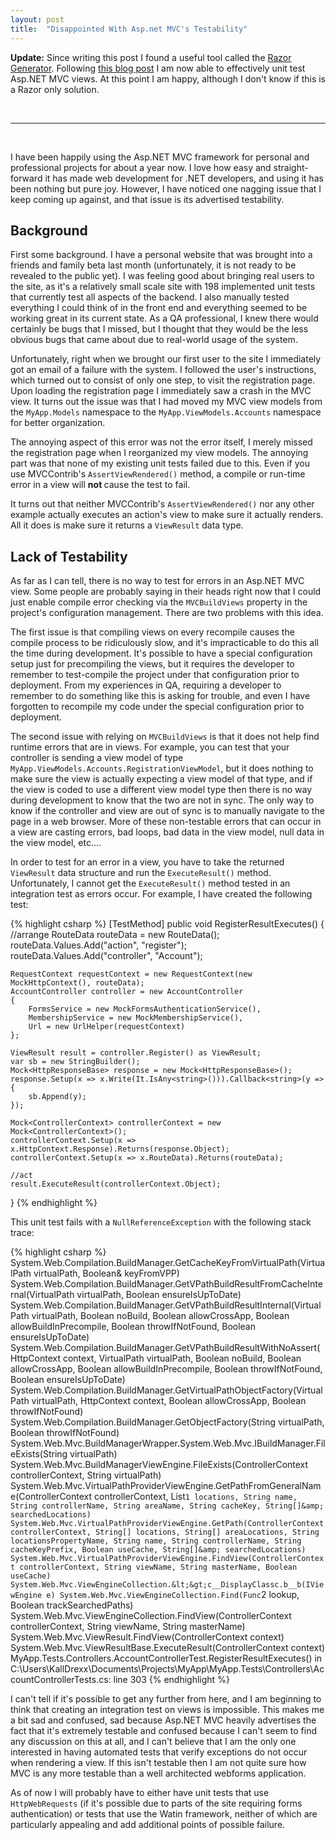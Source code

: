 ```yaml
---
layout: post
title:  "Disappointed With Asp.net MVC's Testability"
---
```


<strong>Update:</strong> Since writing this post I found a useful tool called the <a href="http://razorgenerator.codeplex.com/">Razor Generator</a>.  Following <a href="http://blog.davidebbo.com/2011/06/unit-test-your-mvc-views-using-razor.html">this blog post</a> I am now able to effectively unit test Asp.NET MVC views.  At this point I am happy, although I don't know if this is a Razor only solution.

<br />
<hr>
<br/>

I have been happily using the Asp.NET MVC framework for personal and professional projects for about a year now.  I love how easy and straight-forward it has made web development for .NET developers, and using it has been nothing but pure joy.  However, I have noticed one nagging issue that I keep coming up against, and that issue is its advertised testability.

<h2>Background</h2>
First some background.  I have a personal website that was brought into a friends and family beta last month (unfortunately, it is not ready to be revealed to the public yet).  I was feeling good about bringing real users to the site, as it's a relatively small scale site with 198 implemented unit tests that currently test all aspects of the backend.  I also manually tested everything I could think of in the front end and everything seemed to be working great in its current state.  As a QA professional, I knew there would certainly be bugs that I missed, but I thought that they would be the less obvious bugs that came about due to real-world usage of the system.

Unfortunately, right when we brought our first user to the site I immediately got an email of a failure with the system.  I followed the user's instructions, which turned out to consist of only one step, to visit the registration page.  Upon loading the registration page I immediately saw a crash in the MVC view.  It turns out the issue was that I had moved my MVC view models from the `MyApp.Models` namespace to the `MyApp.ViewModels.Accounts` namespace for better organization.

The annoying aspect of this error was not the error itself, I merely missed the registration page when I reorganized my view models.  The annoying part was that none of my existing unit tests failed due to this.  Even if you use MVCContrib's <code>AssertViewRendered()</code> method, a compile or run-time error in a view will <strong>not </strong>cause the test to fail.

It turns out that neither MVCContrib's <code>AssertViewRendered()</code> nor any other example actually executes an action's view to make sure it actually renders. All it does is make sure it returns a <code>ViewResult</code> data type.

<h2>Lack of Testability</h2>
As far as I can tell, there is no way to test for errors in an Asp.NET MVC view. Some people are probably saying in their heads right now that I could just enable compile error checking via the <code>MVCBuildViews</code> property in the project's configuration management. There are two problems with this idea.

The first issue is that compiling views on every recompile causes the compile process to be ridiculously slow, and it's impracticable to do this all the time during development. It's possible to have a special configuration setup just for precompiling the views, but it requires the developer to remember to test-compile the project under that configuration prior to deployment. From my experiences in QA, requiring a developer to remember to do something like this is asking for trouble, and even I have forgotten to recompile my code under the special configuration prior to deployment.

The second issue with relying on <code>MVCBuildViews</code> is that it does not help find runtime errors that are in views. For example, you can test that your controller is sending a view model of type <code>MyApp.ViewModels.Accounts.RegistrationViewModel</code>, but it does nothing to make sure the view is actually expecting a view model of that type, and if the view is coded to use a different view model type then there is no way during development to know that the two are not in sync. The only way to know if the controller and view are out of sync is to manually navigate to the page in a web browser. More of these non-testable errors that can occur in a view are casting errors, bad loops, bad data in the view model, null data in the view model, etc....

In order to test for an error in a view, you have to take the returned <code>ViewResult</code> data structure and run the <code>ExecuteResult()</code> method. Unfortunately, I cannot get the <code>ExecuteResult()</code> method tested in an integration test as errors occur. For example, I have created the following test:

{% highlight csharp %}
[TestMethod]
public void RegisterResultExecutes()
{
    //arrange 
    RouteData routeData = new RouteData();
    routeData.Values.Add("action", "register");
    routeData.Values.Add("controller", "Account");

    RequestContext requestContext = new RequestContext(new MockHttpContext(), routeData);
    AccountController controller = new AccountController
    {
        FormsService = new MockFormsAuthenticationService(),
        MembershipService = new MockMembershipService(),
        Url = new UrlHelper(requestContext)
    };

    ViewResult result = controller.Register() as ViewResult;
    var sb = new StringBuilder();
    Mock<HttpResponseBase> response = new Mock<HttpResponseBase>();
    response.Setup(x => x.Write(It.IsAny<string>())).Callback<string>(y =>
    {
        sb.Append(y);
    });

    Mock<ControllerContext> controllerContext = new Mock<ControllerContext>();
    controllerContext.Setup(x => x.HttpContext.Response).Returns(response.Object);
    controllerContext.Setup(x => x.RouteData).Returns(routeData);

    //act 
    result.ExecuteResult(controllerContext.Object);
} 
{% endhighlight %}

This unit test fails with a <code>NullReferenceException</code> with the following stack trace:


{% highlight csharp %}
System.Web.Compilation.BuildManager.GetCacheKeyFromVirtualPath(VirtualPath virtualPath, Boolean&amp; keyFromVPP)
System.Web.Compilation.BuildManager.GetVPathBuildResultFromCacheInternal(VirtualPath virtualPath, Boolean ensureIsUpToDate)
System.Web.Compilation.BuildManager.GetVPathBuildResultInternal(VirtualPath virtualPath, Boolean noBuild, Boolean allowCrossApp, Boolean allowBuildInPrecompile, Boolean throwIfNotFound, Boolean ensureIsUpToDate)
System.Web.Compilation.BuildManager.GetVPathBuildResultWithNoAssert(HttpContext context, VirtualPath virtualPath, Boolean noBuild, Boolean allowCrossApp, Boolean allowBuildInPrecompile, Boolean throwIfNotFound, Boolean ensureIsUpToDate)
System.Web.Compilation.BuildManager.GetVirtualPathObjectFactory(VirtualPath virtualPath, HttpContext context, Boolean allowCrossApp, Boolean throwIfNotFound)
System.Web.Compilation.BuildManager.GetObjectFactory(String virtualPath, Boolean throwIfNotFound)
System.Web.Mvc.BuildManagerWrapper.System.Web.Mvc.IBuildManager.FileExists(String virtualPath)
System.Web.Mvc.BuildManagerViewEngine.FileExists(ControllerContext controllerContext, String virtualPath)
System.Web.Mvc.VirtualPathProviderViewEngine.GetPathFromGeneralName(ControllerContext controllerContext, List`1 locations, String name, String controllerName, String areaName, String cacheKey, String[]&amp; searchedLocations)
System.Web.Mvc.VirtualPathProviderViewEngine.GetPath(ControllerContext controllerContext, String[] locations, String[] areaLocations, String locationsPropertyName, String name, String controllerName, String cacheKeyPrefix, Boolean useCache, String[]&amp; searchedLocations)
System.Web.Mvc.VirtualPathProviderViewEngine.FindView(ControllerContext controllerContext, String viewName, String masterName, Boolean useCache)
System.Web.Mvc.ViewEngineCollection.&lt;&gt;c__DisplayClassc.b__b(IViewEngine e)
System.Web.Mvc.ViewEngineCollection.Find(Func`2 lookup, Boolean trackSearchedPaths)
System.Web.Mvc.ViewEngineCollection.FindView(ControllerContext controllerContext, String viewName, String masterName)
System.Web.Mvc.ViewResult.FindView(ControllerContext context)
System.Web.Mvc.ViewResultBase.ExecuteResult(ControllerContext context)
MyApp.Tests.Controllers.AccountControllerTest.RegisterResultExecutes() in C:\Users\KallDrexx\Documents\Projects\MyApp\MyApp.Tests\Controllers\AccountControllerTests.cs: line 303
{% endhighlight %}

I can't tell if it's possible to get any further from here, and I am beginning to think that creating an integration test on views is impossible. This makes me a bit sad and confused, sad because Asp.NET MVC heavily advertises the fact that it's extremely testable and confused because I can't seem to find any discussion on this at all, and I can't believe that I am the only one interested in having automated tests that verify exceptions do not occur when rendering a view. If this isn't testable then I am not quite sure how MVC is any more testable than a well architected webforms application.

As of now I will probably have to either have unit tests that use <code>HttpWebRequests</code> (if it's possible due to parts of the site requiring forms authentication) or tests that use the Watin framework, neither of which are particularly appealing and add additional points of possible failure.
